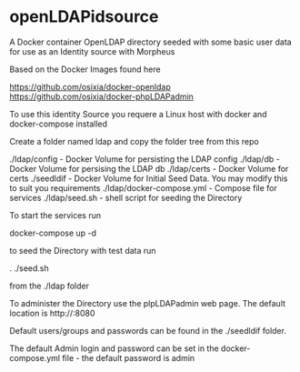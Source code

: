 # openLDAPidsource

A Docker container OpenLDAP directory seeded with some basic user data for use as an Identity source with Morpheus

Based on the Docker Images found here

https://github.com/osixia/docker-openldap
https://github.com/osixia/docker-phpLDAPadmin

To use this identity Source you requere a Linux host with docker and docker-compose installed

Create a folder named ldap and copy the folder tree from this repo

./ldap/config              - Docker Volume for persisting the LDAP config
./ldap/db                  - Docker Volume for persising the LDAP db
./ldap/certs               - Docker Volume for certs
./seedldif                 - Docker Volume for Initial Seed Data. You may modify this to suit you requirements
./ldap/docker-compose.yml  - Compose file for services
./ldap/seed.sh             - shell script for seeding the Directory

To start the services run 

docker-compose up -d

to seed the Directory with test data run

. ./seed.sh

from the ./ldap folder

To administer the Directory use the plpLDAPadmin web page. The default location is http://<dockerhost>:8080
  
Default users/groups and passwords can be found in the ./seedldif folder.

The default Admin login and password can be set in the docker-compose.yml file - the default password is admin

